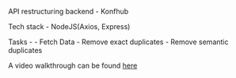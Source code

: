 API restructuring backend - Konfhub

Tech stack - NodeJS(Axios, Express)

Tasks - 
    - Fetch Data
    - Remove exact duplicates
    - Remove semantic duplicates

A video walkthrough can be found [here](https://www.loom.com/share/0096b5fb7d5747eeb6ae953766fd1a50)